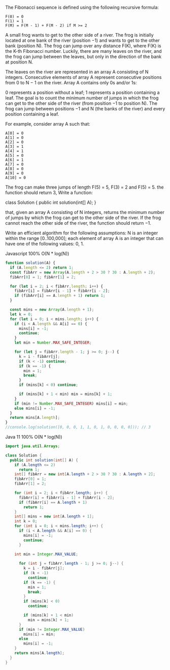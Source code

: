 The Fibonacci sequence is defined using the following recursive formula:

    F(0) = 0
    F(1) = 1
    F(M) = F(M - 1) + F(M - 2) if M >= 2
A small frog wants to get to the other side of a river. The frog is initially located at one bank of the river (position −1) and wants to get to the other bank (position N). The frog can jump over any distance F(K), where F(K) is the K-th Fibonacci number. Luckily, there are many leaves on the river, and the frog can jump between the leaves, but only in the direction of the bank at position N.

The leaves on the river are represented in an array A consisting of N integers. Consecutive elements of array A represent consecutive positions from 0 to N − 1 on the river. Array A contains only 0s and/or 1s:

0 represents a position without a leaf;
1 represents a position containing a leaf.
The goal is to count the minimum number of jumps in which the frog can get to the other side of the river (from position −1 to position N). The frog can jump between positions −1 and N (the banks of the river) and every position containing a leaf.

For example, consider array A such that:

    A[0] = 0
    A[1] = 0
    A[2] = 0
    A[3] = 1
    A[4] = 1
    A[5] = 0
    A[6] = 1
    A[7] = 0
    A[8] = 0
    A[9] = 0
    A[10] = 0
The frog can make three jumps of length F(5) = 5, F(3) = 2 and F(5) = 5.
the function should return 3,
Write a function:

class Solution { public int solution(int[] A); }

that, given an array A consisting of N integers, returns the minimum number of jumps by which the frog can get to the other side of the river. If the frog cannot reach the other side of the river, the function should return −1.


Write an efficient algorithm for the following assumptions:
N is an integer within the range [0..100,000];
each element of array A is an integer that can have one of the following values: 0, 1.




Javascript 100% O(N * log(N))
```javascript
function solution(A) {
  if (A.length <= 2) return 1;
  const fibArr = new Array(A.length + 2 > 30 ? 30 : A.length + 2);
  fibArr[0] = 1; fibArr[1] = 2;

  for (let i = 2; i < fibArr.length; i++) {
    fibArr[i] = fibArr[i - 1] + fibArr[i - 2];
    if (fibArr[i] == A.length + 1) return 1;
  }

  const mins = new Array(A.length + 1);
  let k = 0;
  for (let i = 0; i < mins.length; i++) {
    if (i < A.length && A[i] == 0) {
      mins[i] = -1;
      continue;
    }
    let min = Number.MAX_SAFE_INTEGER;

    for (let j = fibArr.length - 1; j >= 0; j--) {
      k = i - fibArr[j];
      if (k < -1) continue;
      if (k == -1) {
        min = 1;
        break;
      }
      if (mins[k] < 0) continue;

      if (mins[k] + 1 < min) min = mins[k] + 1;
    }
    if (min != Number.MAX_SAFE_INTEGER) mins[i] = min;
    else mins[i] = -1;
  }
  return mins[A.length];
}
//console.log(solution([0, 0, 0, 1, 1, 0, 1, 0, 0, 0, 0])); // 3

```





Java 11 100%    O(N * log(N))
```java
import java.util.Arrays;

class Solution {
  public int solution(int[] A) {
    if (A.length <= 2)
      return 1;
    int[] fibArr = new int[A.length + 2 > 30 ? 30 : A.length + 2];
    fibArr[0] = 1;
    fibArr[1] = 2;

    for (int i = 2; i < fibArr.length; i++) {
      fibArr[i] = fibArr[i - 1] + fibArr[i - 2];
      if (fibArr[i] == A.length + 1)
        return 1;
    }
    int[] mins = new int[A.length + 1];
    int k = 0;
    for (int i = 0; i < mins.length; i++) {
      if (i < A.length && A[i] == 0) {
        mins[i] = -1;
        continue;
      }
      
    int min = Integer.MAX_VALUE;

      for (int j = fibArr.length - 1; j >= 0; j--) {
        k = i - fibArr[j];
        if (k < -1)
          continue;
        if (k == -1) {
          min = 1;
          break;
        }
        if (mins[k] < 0)
          continue;

        if (mins[k] + 1 < min)
          min = mins[k] + 1;
      }
      if (min != Integer.MAX_VALUE)
        mins[i] = min;
      else
        mins[i] = -1;
    }
    return mins[A.length];
  }
}

```